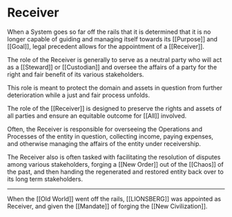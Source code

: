 # Receiver

When a System goes so far off the rails that it is determined that it is no longer capable of guiding and managing itself towards its [[Purpose]] and [[Goal]], legal precedent allows for the appointment of a [[Receiver]]. 

The role of the Receiver is generally to serve as a neutral party who will act as a [[Steward]] or [[Custodian]] and oversee the affairs of a party for the right and fair benefit of its various stakeholders. 

This role is meant to protect the domain and assets in question from further deterioration while a just and fair process unfolds. 

The role of the [[Receiver]] is designed to preserve the rights and assets of all parties and ensure an equitable outcome for [[All]] involved. 

Often, the Receiver is responsible for overseeing the Operations and Processes of the entity in question, collecting income, paying expenses, and otherwise managing the affairs of the entity under receivership. 

The Receiver also is often tasked with facilitating the resolution of disputes among various stakeholders, forging a [[New Order]] out of the [[Chaos]] of the past, and then handing the regenerated and restored entity back over to its long term stakeholders. 

___

When the [[Old World]] went off the rails, [[LIONSBERG]] was appointed as Receiver, and given the [[Mandate]] of forging the [[New Civilization]]. 